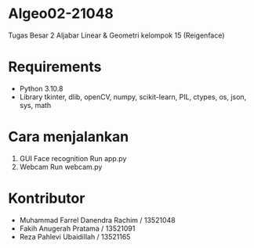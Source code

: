 # Algeo02-21048
Tugas Besar 2 Aljabar Linear &amp; Geometri kelompok 15 (Reigenface)

# Requirements
- Python 3.10.8
- Library tkinter, dlib, openCV, numpy, scikit-learn, PIL, ctypes, os, json, sys, math

# Cara menjalankan
1. GUI Face recognition
Run app.py
2. Webcam
Run webcam.py

# Kontributor
- Muhammad Farrel Danendra Rachim / 13521048
- Fakih Anugerah Pratama / 13521091
- Reza Pahlevi Ubaidillah / 13521165

